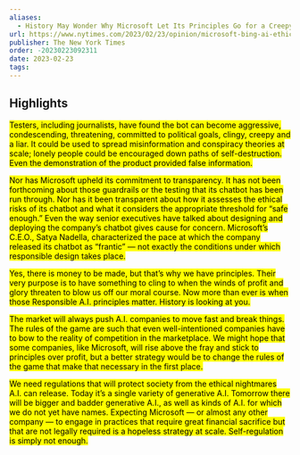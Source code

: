 ```yaml
---
aliases:
  - History May Wonder Why Microsoft Let Its Principles Go for a Creepy, Clingy Bot
url: https://www.nytimes.com/2023/02/23/opinion/microsoft-bing-ai-ethics.html
publisher: The New York Times
order: -20230223092311
date: 2023-02-23
tags:
---
```


## Highlights
<mark>Testers, including journalists, have found the bot can become aggressive, condescending, threatening, committed to political goals, clingy, creepy and a liar. It could be used to spread misinformation and conspiracy theories at scale; lonely people could be encouraged down paths of self-destruction. Even the demonstration of the product provided false information.</mark>

<mark>Nor has Microsoft upheld its commitment to transparency. It has not been forthcoming about those guardrails or the testing that its chatbot has been run through. Nor has it been transparent about how it assesses the ethical risks of its chatbot and what it considers the appropriate threshold for “safe enough.” Even the way senior executives have talked about designing and deploying the company’s chatbot gives cause for concern. Microsoft’s C.E.O., Satya Nadella, characterized the pace at which the company released its chatbot as “frantic” — not exactly the conditions under which responsible design takes place.</mark>

<mark>Yes, there is money to be made, but that’s why we have principles. Their very purpose is to have something to cling to when the winds of profit and glory threaten to blow us off our moral course. Now more than ever is when those Responsible A.I. principles matter. History is looking at you.</mark>

<mark>The market will always push A.I. companies to move fast and break things. The rules of the game are such that even well-intentioned companies have to bow to the reality of competition in the marketplace. We might hope that some companies, like Microsoft, will rise above the fray and stick to principles over profit, but a better strategy would be to change the rules of the game that make that necessary in the first place.</mark>

<mark>We need regulations that will protect society from the ethical nightmares A.I. can release. Today it’s a single variety of generative A.I. Tomorrow there will be bigger and badder generative A.I., as well as kinds of A.I. for which we do not yet have names. Expecting Microsoft — or almost any other company — to engage in practices that require great financial sacrifice but that are not legally required is a hopeless strategy at scale. Self-regulation is simply not enough.</mark>

